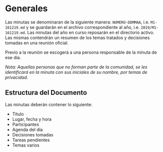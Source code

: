# Generales

Las minutas se denominaran de la siguiente manera: `NUMERO-DDMMAA`, i.e. `M1-161219.md` y se guardarán en el archivo correspondiente al año, i.e. `2019/M1-161219.md`. Las minutas del año en curso reposarán en el directorio activo. Las mismas contendrán un resumen de los temas tratados y decisiones tomadas en una reunión oficial.

Previo a la reunión se escogerá a una persona responsable de la minuta de ese día.

*Nota: Aquellas personas que no forman parte de la comunidad, se les identificará en la minuta con sus iniciales de su nombre, por temas de privacidad.*

## Estructura del Documento

Las minutas deberán contener lo siguiente:

- Título
- Lugar, fecha y hora
- Participantes
- Agenda del día
- Decisiones tomadas
- Tareas pendientes
- Temas varios
